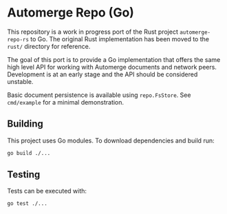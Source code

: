 # Automerge Repo (Go)

This repository is a work in progress port of the Rust project
`automerge-repo-rs` to Go. The original Rust implementation has
been moved to the `rust/` directory for reference.

The goal of this port is to provide a Go implementation that offers
the same high level API for working with Automerge documents and
network peers. Development is at an early stage and the API should be
considered unstable.

Basic document persistence is available using `repo.FsStore`. See
`cmd/example` for a minimal demonstration.

## Building

This project uses Go modules. To download dependencies and build run:

```bash
go build ./...
```

## Testing

Tests can be executed with:

```bash
go test ./...
```

